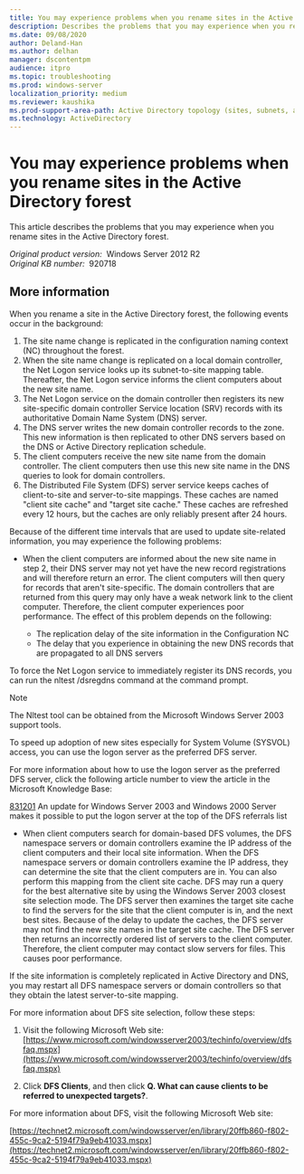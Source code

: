 ```yaml
---
title: You may experience problems when you rename sites in the Active Directory forest
description: Describes the problems that you may experience when you rename sites in the Active Directory forest.
ms.date: 09/08/2020
author: Deland-Han
ms.author: delhan
manager: dscontentpm
audience: itpro
ms.topic: troubleshooting
ms.prod: windows-server
localization_priority: medium
ms.reviewer: kaushika
ms.prod-support-area-path: Active Directory topology (sites, subnets, and connection objects)
ms.technology: ActiveDirectory
---
```

# You may experience problems when you rename sites in the Active Directory forest

This article describes the problems that you may experience when you rename sites in the Active Directory forest.

_Original product version:_ &nbsp;Windows Server 2012 R2  
_Original KB number:_ &nbsp;920718

## More information

When you rename a site in the Active Directory forest, the following events occur in the background:

1. The site name change is replicated in the configuration naming context (NC) throughout the forest.
2. When the site name change is replicated on a local domain controller, the Net Logon service looks up its subnet-to-site mapping table. Thereafter, the Net Logon service informs the client computers about the new site name.
3. The Net Logon service on the domain controller then registers its new site-specific domain controller Service location (SRV) records with its authoritative Domain Name System (DNS) server.
4. The DNS server writes the new domain controller records to the zone. This new information is then replicated to other DNS servers based on the DNS or Active Directory replication schedule.
5. The client computers receive the new site name from the domain controller. The client computers then use this new site name in the DNS queries to look for domain controllers.
6. The Distributed File System (DFS) server service keeps caches of client-to-site and server-to-site mappings. These caches are named "client site cache" and "target site cache." These caches are refreshed every 12 hours, but the caches are only reliably present after 24 hours.

Because of the different time intervals that are used to update site-related information, you may experience the following problems:

- When the client computers are informed about the new site name in step 2, their DNS server may not yet have the new record registrations and will therefore return an error. The client computers will then query for records that aren't site-specific. The domain controllers that are returned from this query may only have a weak network link to the client computer. Therefore, the client computer experiences poor performance. The effect of this problem depends on the following:

    - The replication delay of the site information in the Configuration NC
    - The delay that you experience in obtaining the new DNS records that are propagated to all DNS servers

To force the Net Logon service to immediately register its DNS records, you can run the nltest /dsregdns command at the command prompt.

> [!NOTE]
> The Nltest tool can be obtained from the Microsoft Windows Server 2003 support tools.

To speed up adoption of new sites especially for System Volume (SYSVOL) access, you can use the logon server as the preferred DFS server.

For more information about how to use the logon server as the preferred DFS server, click the following article number to view the article in the Microsoft Knowledge Base:

[831201](https://support.microsoft.com/help/831201) An update for Windows Server 2003 and Windows 2000 Server makes it possible to put the logon server at the top of the DFS referrals list  

- When client computers search for domain-based DFS volumes, the DFS namespace servers or domain controllers examine the IP address of the client computers and their local site information. When the DFS namespace servers or domain controllers examine the IP address, they can determine the site that the client computers are in. You can also perform this mapping from the client site cache. DFS may run a query for the best alternative site by using the Windows Server 2003 closest site selection mode. The DFS server then examines the target site cache to find the servers for the site that the client computer is in, and the next best sites. Because of the delay to update the caches, the DFS server may not find the new site names in the target site cache. The DFS server then returns an incorrectly ordered list of servers to the client computer. Therefore, the client computer may contact slow servers for files. This causes poor performance.

If the site information is completely replicated in Active Directory and DNS, you may restart all DFS namespace servers or domain controllers so that they obtain the latest server-to-site mapping.

For more information about DFS site selection, follow these steps:

1. Visit the following Microsoft Web site: [https://www.microsoft.com/windowsserver2003/techinfo/overview/dfsfaq.mspx](https://www.microsoft.com/windowsserver2003/techinfo/overview/dfsfaq.mspx) 

2. Click **DFS Clients**, and then click **Q. What can cause clients to be referred to unexpected targets?**.

For more information about DFS, visit the following Microsoft Web site:

[https://technet2.microsoft.com/windowsserver/en/library/20ffb860-f802-455c-9ca2-5194f79a9eb41033.mspx](https://technet2.microsoft.com/windowsserver/en/library/20ffb860-f802-455c-9ca2-5194f79a9eb41033.mspx) 

